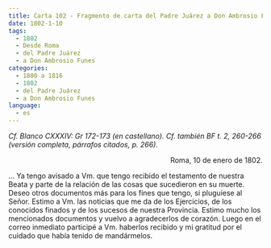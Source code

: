 ```yaml
---
title: Carta 102 - Fragmento de carta del Padre Juárez a Don Ambrosio Funes (Roma, 10 de enero de 1802).
date: 1802-1-10
tags:
  - 1802
  - Desde Roma
  - del Padre Juárez
  - a Don Ambrosio Funes
categories:
  - 1800 a 1816
  - 1802
  - del Padre Juárez
  - a Don Ambrosio Funes
language:
  - es
---
```


_Cf. Blanco CXXXIV: Gr 172-173 (en castellano). Cf. también BF t. 2, 260-266 (versión completa, párrafos citados, p. 266)._

<div align="right">
Roma, 10 de enero de 1802.
</div>

... Ya tengo avisado a Vm. que tengo recibido el testamento de nuestra Beata y parte de la relación de las cosas que sucedieron en su muerte. Deseo otros documentos más para los fines que tengo, si pluguiese al Señor. Estimo a Vm. las noticias que me da de los Ejercicios, de los conocidos finados y de los sucesos de nuestra Provincia. Estimo mucho los mencionados documentos y vuelvo a agradecerlos de corazón. Luego en el correo inmediato participé a Vm. haberlos recibido y mi gratitud por el cuidado que había tenido de mandármelos.
